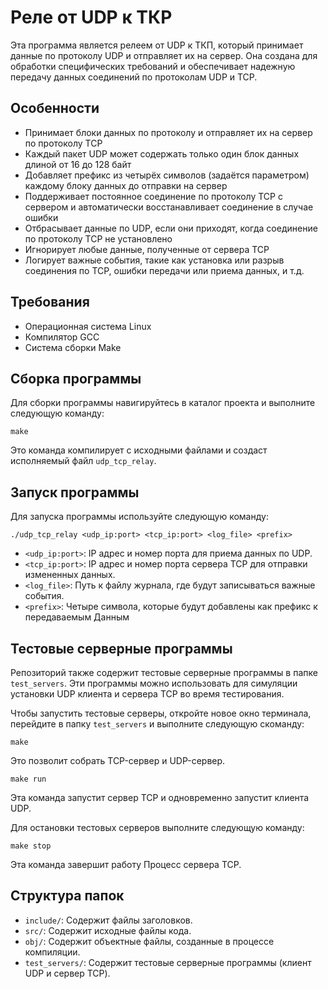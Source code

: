 # Реле от UDP к ТКP

Эта программа является релеем от UDP к ТКП, который принимает данные по протоколу UDP и отправляет их на сервер. Она создана для обработки специфических требований и обеспечивает надежную передачу данных соединений по протоколам UDP и TCP.

## Особенности

- Принимает блоки данных по протоколу и отправляет их на сервер по протоколу TCP
- Каждый пакет UDP может содержать только один блок данных длиной от 16 до 128 байт
- Добавляет префикс из четырёх символов (задаётся параметром) каждому блоку данных до отправки на сервер
- Поддерживает постоянное соединение по протоколу TCP с сервером и автоматически восстанавливает соединение в случае ошибки
- Отбрасывает данные по UDP, если они приходят, когда соединение по протоколу TCP не установлено
- Игнорирует любые данные, полученные от сервера TCP
- Логирует важные события, такие как установка или разрыв соединения по TCP, ошибки передачи или приема данных, и т.д.

## Требования

- Операционная система Linux
- Компилятор GCC
- Система сборки Make

## Сборка программы

Для сборки программы навигируйтесь в каталог проекта и выполните следующую команду:

```
make
```

Это команда компилирует с исходными файлами и создаст исполняемый файл `udp_tcp_relay`.

## Запуск программы

Для запуска программы используйте следующую команду:

```
./udp_tcp_relay <udp_ip:port> <tcp_ip:port> <log_file> <prefix>
```

- `<udp_ip:port>`: IP адрес и номер порта для приема данных по UDP.
- `<tcp_ip:port>`: IP адрес и номер порта сервера TCP для отправки измененных данных.
- `<log_file>`: Путь к файлу журнала, где будут записываться важные события.
- `<prefix>`: Четыре символа, которые будут добавлены как префикс к передаваемым Данным

## Тестовые серверные программы

Репозиторий также содержит тестовые серверные программы в папке `test_servers`. Эти программы можно использовать для симуляции установки UDP клиента и сервера TCP во время тестирования.

Чтобы запустить тестовые серверы, откройте новое окно терминала, перейдите в папку `test_servers` и выполните следующую скоманду:

```
make
```

Это позволит собрать TCP-сервер и UDP-сервер.


```
make run
```

Эта команда запустит сервер TCP и одновременно запустит клиента UDP.

Для остановки тестовых серверов выполните следующую команду:

```
make stop
```

Эта команда завершит работу Процесс сервера TCP.

## Структура папок

- `include/`: Содержит файлы заголовков.
- `src/`: Содержит исходные файлы кода.
- `obj/`: Содержит объектные файлы, созданные в процессе компиляции.
- `test_servers/`: Содержит тестовые серверные программы (клиент UDP и сервер TCP).
